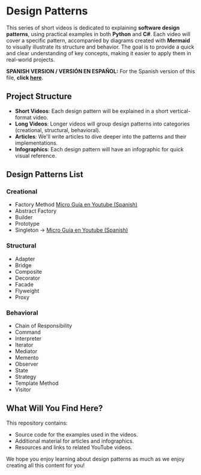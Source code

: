 
# Design Patterns

This series of short videos is dedicated to explaining **software design patterns**, using practical examples in both **Python** and **C#**. Each video will cover a specific pattern, accompanied by diagrams created with **Mermaid** to visually illustrate its structure and behavior. The goal is to provide a quick and clear understanding of key concepts, making it easier to apply them in real-world projects.

**SPANISH VERSION / VERSIÓN EN ESPAÑOL:** For the Spanish version of this file, **click [here](README_ES.md)**.


## Project Structure

- **Short Videos**: Each design pattern will be explained in a short vertical-format video.
- **Long Videos**: Longer videos will group design patterns into categories (creational, structural, behavioral).
- **Articles**: We'll write articles to dive deeper into the patterns and their implementations.
- **Infographics**: Each design pattern will have an infographic for quick visual reference.

## Design Patterns List

### Creational
- Factory Method [Micro Guía en Youtube (Spanish)](https://youtube.com/shorts/yYv4MyfEpmw) 
- Abstract Factory
- Builder
- Prototype
- Singleton → [Micro Guía en Youtube (Spanish)](https://www.youtube.com/shorts/KOGKcRv7wrg)

### Structural
- Adapter
- Bridge
- Composite
- Decorator
- Facade
- Flyweight
- Proxy

### Behavioral
- Chain of Responsibility
- Command
- Interpreter
- Iterator
- Mediator
- Memento
- Observer
- State
- Strategy
- Template Method
- Visitor

## What Will You Find Here?

This repository contains:
- Source code for the examples used in the videos.
- Additional material for articles and infographics.
- Resources and links to related YouTube videos.

We hope you enjoy learning about design patterns as much as we enjoy creating all this content for you!

